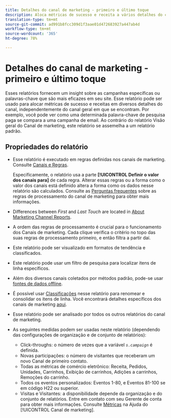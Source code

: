 ```yaml
---
title: Detalhes do canal de marketing - primeiro e último toque
description: Aloca métricas de sucesso e receita a vários detalhes do canal, independentemente do canal geral em que eles estão.
translation-type: tm+mt
source-git-commit: ad991b8fcc309d1f3aae01d472683927a447ab4d
workflow-type: tm+mt
source-wordcount: '365'
ht-degree: 78%

---
```



# Detalhes do canal de marketing - primeiro e último toque

Esses relatórios fornecem um insight sobre as campanhas específicas ou palavras-chave que são mais eficazes em seu site. Esse relatório pode ser usado para alocar métricas de sucesso e receitas em diversos detalhes do canal, independentemente do canal geral em que se encontram. Por exemplo, você pode ver como uma determinada palavra-chave de pesquisa paga se compara a uma campanha de email. Ao contrário do relatório Visão geral do Canal de marketing, este relatório se assemelha a um relatório padrão.

## Propriedades do relatório

* Esse relatório é executado em regras definidas nos canais de marketing. Consulte [Canais e Regras](/help/components/c-marketing-channels/c-channels.md).

   Especificamente, o relatório usa a parte **[!UICONTROL Definir o valor dos canais para]** de cada regra. Alterar essas regras ou a forma como o valor dos canais está definido altera a forma como os dados nesse relatório são calculados. Consulte as [Perguntas frequentes](/help/components/c-marketing-channels/c-faq.md) sobre as regras de processamento do canal de marketing para obter mais informações.

* Differences between *First* and *Last Touch* are located in [About Marketing Channel Reports](/help/components/c-marketing-channels/analyze-mc.md).

* A ordem das regras de processamento é crucial para o funcionamento dos Canais de marketing. Cada clique verifica o critério no topo das suas regras de processamento primeiro, e então filtra a partir daí.
* Este relatório pode ser visualizado em formatos de tendência e classificados.
* Este relatório pode usar um filtro de pesquisa para localizar itens de linha específicos.
* Além dos diversos canais coletados por métodos padrão, pode-se usar [fontes de dados offline](/help/components/c-marketing-channels/c-getting-started-mchannel.md).
* É possível usar [Classificações](/help/components/c-classifications2/c-classifications.md) nesse relatório para renomear e consolidar os itens de linha. Você encontrará detalhes específicos dos canais de marketing [aqui](/help/components/c-marketing-channels/classifictions-mchannel.md).

* Esse relatório pode ser analisado por todos os outros relatórios do canal de marketing.
* As seguintes medidas podem ser usadas neste relatório (dependendo das configurações de organização e de conjunto de relatórios):
   * Click-throughs: o número de vezes que a variável *`s.campaign`* é definida.
   * Novas participações: o número de visitantes que receberam um novo Canal de primeiro contato.
   * Todas as métricas de comércio eletrônico: Receita, Pedidos, Unidades, Carrinhos, Exibição de carrinhos, Adições a carrinhos, Remoções do carrinho.
   * Todos os eventos personalizados: Eventos 1-80, e Eventos 81-100 se em código H22 ou superior.
   * Visitas e Visitantes: a disponibilidade depende da organização e do conjunto de relatórios. Entre em contato com seu Gerente de conta para obter mais informações.
   Consulte [Métricas](/help/components/c-marketing-channels/c-rules.md) na Ajuda do [!UICONTROL Canal de marketing].
